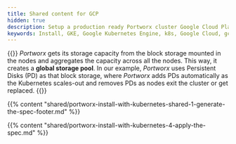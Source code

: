 ```yaml
---
title: Shared content for GCP
hidden: true
description: Setup a production ready Portworx cluster Google Cloud Platform (GCP).
keywords: Install, GKE, Google Kubernetes Engine, k8s, Google Cloud, gcloud
---
```


{{<info>}}
_Portworx_ gets its storage capacity from the block storage mounted in the nodes and aggregates the capacity across all the nodes. This way, it creates a **global storage pool**. In our example, _Portworx_ uses Persistent Disks (PD) as that block storage, where _Portworx_ adds PDs automatically as the Kubernetes scales-out and removes PDs as nodes exit the cluster or get replaced.
{{</info>}}

{{% content "shared/portworx-install-with-kubernetes-shared-1-generate-the-spec-footer.md" %}}

{{% content "shared/portworx-install-with-kubernetes-4-apply-the-spec.md" %}}
